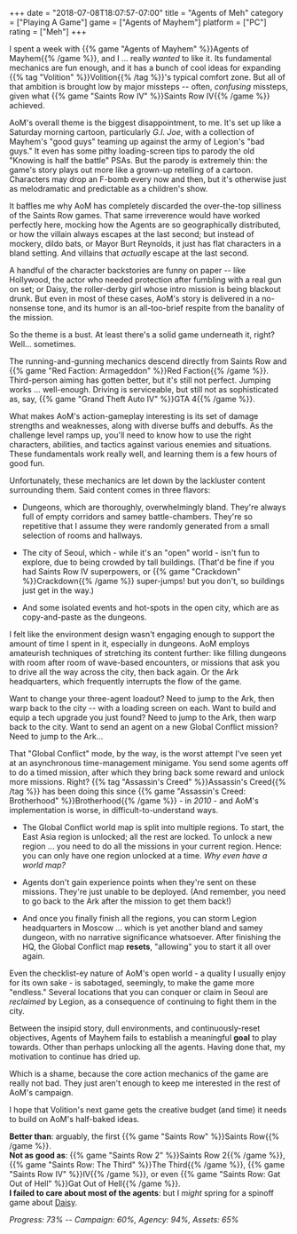 +++
date = "2018-07-08T18:07:57-07:00"
title = "Agents of Meh"
category = ["Playing A Game"]
game = ["Agents of Mayhem"]
platform = ["PC"]
rating = ["Meh"]
+++

I spent a week with {{% game "Agents of Mayhem" %}}Agents of Mayhem{{% /game %}}, and I ... really <i>wanted</i> to like it.  Its fundamental mechanics are fun enough, and it has a bunch of cool ideas for expanding {{% tag "Volition" %}}Volition{{% /tag %}}'s typical comfort zone.  But all of that ambition is brought low by major missteps -- often, <i>confusing</i> missteps, given what {{% game "Saints Row IV" %}}Saints Row IV{{% /game %}} achieved.

AoM's overall theme is the biggest disappointment, to me.  It's set up like a Saturday morning cartoon, particularly <i>G.I. Joe</i>, with a collection of Mayhem's "good guys" teaming up against the army of Legion's "bad guys."  It even has some pithy loading-screen tips to parody the old "Knowing is half the battle" PSAs.  But the parody is extremely thin: the game's story plays out more like a grown-up retelling of a cartoon.  Characters may drop an F-bomb every now and then, but it's otherwise just as melodramatic and predictable as a children's show.

It baffles me why AoM has completely discarded the over-the-top silliness of the Saints Row games.  That same irreverence would have worked perfectly here, mocking how the Agents are so geographically distributed, or how the villain always escapes at the last second; but instead of mockery, dildo bats, or Mayor Burt Reynolds, it just has flat characters in a bland setting.  And villains that <i>actually</i> escape at the last second.

A handful of the character backstories are funny on paper -- like Hollywood, the actor who needed protection after fumbling with a real gun on set; or Daisy, the roller-derby girl whose intro mission is being blackout drunk.  But even in most of these cases, AoM's story is delivered in a no-nonsense tone, and its humor is an all-too-brief respite from the banality of the mission.

So the theme is a bust.  At least there's a solid game underneath it, right?  Well... sometimes.

The running-and-gunning mechanics descend directly from Saints Row and {{% game "Red Faction: Armageddon" %}}Red Faction{{% /game %}}.  Third-person aiming has gotten better, but it's still not perfect.  Jumping works ... well-enough.  Driving is serviceable, but still not as sophisticated as, say, {{% game "Grand Theft Auto IV" %}}GTA 4{{% /game %}}.

What makes AoM's action-gameplay interesting is its set of damage strengths and weaknesses, along with diverse buffs and debuffs.  As the challenge level ramps up, you'll need to know how to use the right characters, abilities, and tactics against various enemies and situations.  These fundamentals work really well, and learning them is a few hours of good fun.

Unfortunately, these mechanics are let down by the lackluster content surrounding them.  Said content comes in three flavors:

* Dungeons, which are thoroughly, overwhelmingly bland.  They're always full of empty corridors and samey battle-chambers.  They're so repetitive that I assume they were randomly generated from a small selection of rooms and hallways.

* The city of Seoul, which - while it's an "open" world - isn't fun to explore, due to being crowded by tall buildings.  (That'd be fine if you had Saints Row IV superpowers, or {{% game "Crackdown" %}}Crackdown{{% /game %}} super-jumps! but you don't, so buildings just get in the way.)

* And some isolated events and hot-spots in the open city, which are as copy-and-paste as the dungeons.

I felt like the environment design wasn't engaging enough to support the amount of time I spent in it, especially in dungeons.  AoM employs amateurish techniques of stretching its content further: like filling dungeons with room after room of wave-based encounters, or missions that ask you to drive all the way across the city, then back again.  Or the Ark headquarters, which frequently interrupts the flow of the game.

Want to change your three-agent loadout?  Need to jump to the Ark, then warp back to the city -- with a loading screen on each.  Want to build and equip a tech upgrade you just found?  Need to jump to the Ark, then warp back to the city.  Want to send an agent on a new Global Conflict mission?  Need to jump to the Ark...

That "Global Conflict" mode, by the way, is the worst attempt I've seen yet at an asynchronous time-management minigame.  You send some agents off to do a timed mission, after which they bring back some reward and unlock more missions.  Right?  {{% tag "Assassin's Creed" %}}Assassin's Creed{{% /tag %}} has been doing this since {{% game "Assassin's Creed: Brotherhood" %}}Brotherhood{{% /game %}} - in <i>2010</i> - and AoM's implementation is worse, in difficult-to-understand ways.

* The Global Conflict world map is split into multiple regions.  To start, the East Asia region is unlocked; all the rest are locked.  To unlock a new region ... you need to do all the missions in your current region.  Hence: you can only have one region unlocked at a time.  <i>Why even have a world map?</i>

* Agents don't gain experience points when they're sent on these missions.  They're just unable to be deployed.  (And remember, you need to go back to the Ark after the mission to get them back!)

* And once you finally finish all the regions, you can storm Legion headquarters in Moscow ... which is yet another bland and samey dungeon, with no narrative significance whatsoever.  After finishing the HQ, the Global Conflict map <b>resets</b>, "allowing" you to start it all over again.

Even the checklist-ey nature of AoM's open world - a quality I usually enjoy for its own sake - is sabotaged, seemingly, to make the game more "endless."  Several locations that you can conquer or claim in Seoul are <i>reclaimed</i> by Legion, as a consequence of continuing to fight them in the city.

Between the insipid story, dull environments, and continuously-reset objectives, Agents of Mayhem fails to establish a meaningful <b>goal</b> to play towards.  Other than perhaps unlocking all the agents.  Having done that, my motivation to continue has dried up.

Which is a shame, because the core action mechanics of the game are really not bad.  They just aren't enough to keep me interested in the rest of AoM's campaign.

I hope that Volition's next game gets the creative budget (and time) it needs to build on AoM's half-baked ideas.

<b>Better than</b>: arguably, the first {{% game "Saints Row" %}}Saints Row{{% /game %}}.  
<b>Not as good as</b>: {{% game "Saints Row 2" %}}Saints Row 2{{% /game %}}, {{% game "Saints Row: The Third" %}}The Third{{% /game %}}, {{% game "Saints Row IV" %}}IV{{% /game %}}, or even {{% game "Saints Row: Gat Out of Hell" %}}Gat Out of Hell{{% /game %}}.  
<b>I failed to care about most of the agents</b>: but I <i>might</i> spring for a spinoff game about <a href="https://www.youtube.com/watch?v=InlFd4_AsTA">Daisy</a>.

<i>Progress: 73% -- Campaign: 60%, Agency: 94%, Assets: 65%</i>

